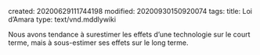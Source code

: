 created: 20200629111744198
modified: 20200930150920074
tags: 
title: Loi d’Amara
type: text/vnd.mddlywiki

Nous avons tendance à surestimer les effets d’une technologie sur le court terme, mais à sous-estimer ses effets sur le long terme.